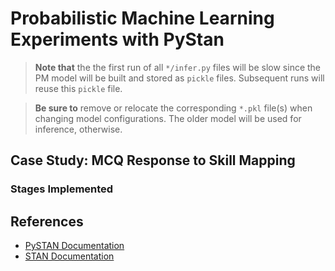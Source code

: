 # Probabilistic Machine Learning Experiments with PyStan

> **Note that** the the first run of all `*/infer.py` files will be slow since the PM model will be built and stored as `pickle` files. Subsequent runs will reuse this `pickle` file.

> **Be sure to** remove or relocate the corresponding `*.pkl` file(s) when changing model configurations. The older model will be used for inference, otherwise.

## Case Study: MCQ Response to Skill Mapping

### Stages Implemented

## References

- [PySTAN Documentation](https://pystan.readthedocs.io/en/latest/)
- [STAN Documentation](https://mc-stan.org/users/documentation/)